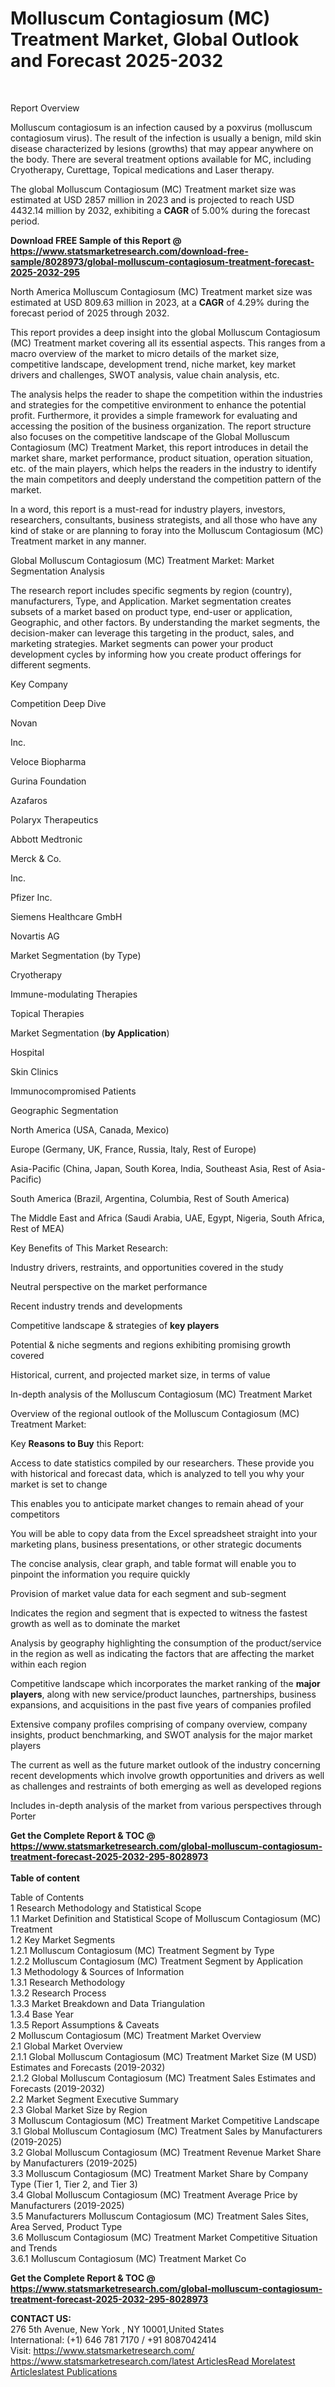 <h1>Molluscum Contagiosum (MC) Treatment Market, Global Outlook and Forecast 2025-2032</h1><br/><p>Report Overview</p><p>Molluscum contagiosum is an infection caused by a poxvirus (molluscum contagiosum virus). The result of the infection is usually a benign, mild skin disease characterized by lesions (growths) that may appear anywhere on the body. There are several treatment options available for MC, including Cryotherapy, Curettage, Topical medications and Laser therapy.</p><p>The global Molluscum Contagiosum (MC) Treatment market size was estimated at USD 2857 million in 2023 and is projected to reach USD 4432.14 million by 2032, exhibiting a <strong>CAGR</strong> of 5.00% during the forecast period.</p><p><strong>Download FREE Sample of this Report @ <a href="https://www.statsmarketresearch.com/download-free-sample/8028973/global-molluscum-contagiosum-treatment-forecast-2025-2032-295">https://www.statsmarketresearch.com/download-free-sample/8028973/global-molluscum-contagiosum-treatment-forecast-2025-2032-295</a></strong></p><p>North America Molluscum Contagiosum (MC) Treatment market size was estimated at USD 809.63 million in 2023, at a <strong>CAGR</strong> of 4.29% during the forecast period of 2025 through 2032.</p><p>This report provides a deep insight into the global Molluscum Contagiosum (MC) Treatment market covering all its essential aspects. This ranges from a macro overview of the market to micro details of the market size, competitive landscape, development trend, niche market, key market drivers and challenges, SWOT analysis, value chain analysis, etc.</p><p>The analysis helps the reader to shape the competition within the industries and strategies for the competitive environment to enhance the potential profit. Furthermore, it provides a simple framework for evaluating and accessing the position of the business organization. The report structure also focuses on the competitive landscape of the Global Molluscum Contagiosum (MC) Treatment Market, this report introduces in detail the market share, market performance, product situation, operation situation, etc. of the main players, which helps the readers in the industry to identify the main competitors and deeply understand the competition pattern of the market.</p><p>In a word, this report is a must-read for industry players, investors, researchers, consultants, business strategists, and all those who have any kind of stake or are planning to foray into the Molluscum Contagiosum (MC) Treatment market in any manner.</p><p>Global Molluscum Contagiosum (MC) Treatment Market: Market Segmentation Analysis</p><p>The research report includes specific segments by region (country), manufacturers, Type, and Application. Market segmentation creates subsets of a market based on product type, end-user or application, Geographic, and other factors. By understanding the market segments, the decision-maker can leverage this targeting in the product, sales, and marketing strategies. Market segments can power your product development cycles by informing how you create product offerings for different segments.</p><p>Key Company</p><p>Competition Deep Dive</p><p>Novan</p><p>Inc.</p><p>Veloce Biopharma</p><p>Gurina Foundation</p><p>Azafaros</p><p>Polaryx Therapeutics</p><p>Abbott Medtronic</p><p>Merck & Co.</p><p>Inc.</p><p>Pfizer Inc.</p><p>Siemens Healthcare GmbH</p><p>Novartis AG</p><p>Market Segmentation (by Type)</p><p>Cryotherapy</p><p>Immune-modulating Therapies</p><p>Topical Therapies</p><p>Market Segmentation (<strong>by Application</strong>)</p><p>Hospital</p><p>Skin Clinics</p><p>Immunocompromised Patients</p><p>Geographic Segmentation</p><p>North America (USA, Canada, Mexico)</p><p>Europe (Germany, UK, France, Russia, Italy, Rest of Europe)</p><p>Asia-Pacific (China, Japan, South Korea, India, Southeast Asia, Rest of Asia-Pacific)</p><p>South America (Brazil, Argentina, Columbia, Rest of South America)</p><p>The Middle East and Africa (Saudi Arabia, UAE, Egypt, Nigeria, South Africa, Rest of MEA)</p><p>Key Benefits of This Market Research:</p><p>Industry drivers, restraints, and opportunities covered in the study</p><p>Neutral perspective on the market performance</p><p>Recent industry trends and developments</p><p>Competitive landscape & strategies of <strong>key players</strong></p><p>Potential & niche segments and regions exhibiting promising growth covered</p><p>Historical, current, and projected market size, in terms of value</p><p>In-depth analysis of the Molluscum Contagiosum (MC) Treatment Market</p><p>Overview of the regional outlook of the Molluscum Contagiosum (MC) Treatment Market:</p><p>Key <strong>Reasons to Buy</strong> this Report:</p><p>Access to date statistics compiled by our researchers. These provide you with historical and forecast data, which is analyzed to tell you why your market is set to change</p><p>This enables you to anticipate market changes to remain ahead of your competitors</p><p>You will be able to copy data from the Excel spreadsheet straight into your marketing plans, business presentations, or other strategic documents</p><p>The concise analysis, clear graph, and table format will enable you to pinpoint the information you require quickly</p><p>Provision of market value data for each segment and sub-segment</p><p>Indicates the region and segment that is expected to witness the fastest growth as well as to dominate the market</p><p>Analysis by geography highlighting the consumption of the product/service in the region as well as indicating the factors that are affecting the market within each region</p><p>Competitive landscape which incorporates the market ranking of the <strong>major players</strong>, along with new service/product launches, partnerships, business expansions, and acquisitions in the past five years of companies profiled</p><p>Extensive company profiles comprising of company overview, company insights, product benchmarking, and SWOT analysis for the major market players</p><p>The current as well as the future market outlook of the industry concerning recent developments which involve growth opportunities and drivers as well as challenges and restraints of both emerging as well as developed regions</p><p>Includes in-depth analysis of the market from various perspectives through Porter</p><div><b>Get the Complete Report & TOC @ <a href="https://www.statsmarketresearch.com/global-molluscum-contagiosum-treatment-forecast-2025-2032-295-8028973">https://www.statsmarketresearch.com/global-molluscum-contagiosum-treatment-forecast-2025-2032-295-8028973</a></b></div><br><b>Table of content</b><p>Table of Contents<br />1 Research Methodology and Statistical Scope<br />1.1 Market Definition and Statistical Scope of Molluscum Contagiosum (MC) Treatment<br />1.2 Key Market Segments<br />1.2.1 Molluscum Contagiosum (MC) Treatment Segment by Type<br />1.2.2 Molluscum Contagiosum (MC) Treatment Segment by Application<br />1.3 Methodology & Sources of Information<br />1.3.1 Research Methodology<br />1.3.2 Research Process<br />1.3.3 Market Breakdown and Data Triangulation<br />1.3.4 Base Year<br />1.3.5 Report Assumptions & Caveats<br />2 Molluscum Contagiosum (MC) Treatment Market Overview<br />2.1 Global Market Overview<br />2.1.1 Global Molluscum Contagiosum (MC) Treatment Market Size (M USD) Estimates and Forecasts (2019-2032)<br />2.1.2 Global Molluscum Contagiosum (MC) Treatment Sales Estimates and Forecasts (2019-2032)<br />2.2 Market Segment Executive Summary<br />2.3 Global Market Size by Region<br />3 Molluscum Contagiosum (MC) Treatment Market Competitive Landscape<br />3.1 Global Molluscum Contagiosum (MC) Treatment Sales by Manufacturers (2019-2025)<br />3.2 Global Molluscum Contagiosum (MC) Treatment Revenue Market Share by Manufacturers (2019-2025)<br />3.3 Molluscum Contagiosum (MC) Treatment Market Share by Company Type (Tier 1, Tier 2, and Tier 3)<br />3.4 Global Molluscum Contagiosum (MC) Treatment Average Price by Manufacturers (2019-2025)<br />3.5 Manufacturers Molluscum Contagiosum (MC) Treatment Sales Sites, Area Served, Product Type<br />3.6 Molluscum Contagiosum (MC) Treatment Market Competitive Situation and Trends<br />3.6.1 Molluscum Contagiosum (MC) Treatment Market Co<br><div><b>Get the Complete Report & TOC @ <a href="https://www.statsmarketresearch.com/global-molluscum-contagiosum-treatment-forecast-2025-2032-295-8028973">https://www.statsmarketresearch.com/global-molluscum-contagiosum-treatment-forecast-2025-2032-295-8028973</a></b></div></p> <b>CONTACT US:</b><br>276 5th Avenue, New York , NY 10001,United States<br>International: (+1) 646 781 7170 / +91 8087042414<br>Visit: <a href="https://www.statsmarketresearch.com/">https://www.statsmarketresearch.com/</a><br><a href="https://gyeongbokgung.com">https://www.statsmarketresearch.com/</a><a href="https://hallyeomaritime.com">latest Articles</a><a href="https://jingwansa.com">Read More</a><a href=https://nguoiviet.jp/">latest Articles</a><a href="https://www.intelmarketresearch.com/">latest Publications</a>